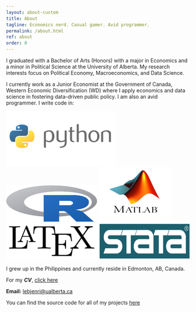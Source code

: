 ```yaml
---
layout: about-custom
title: About
tagline: Economics nerd. Casual gamer. Avid programmer.
permalink: /about.html
ref: about
order: 0
---
```

I graduated with a Bachelor of Arts (Honors) with a major in Economics and a minor in Political Science at the University of Alberta. My research interests focus on Political Economy, Macroeconomics, and Data Science. 

I currently work as a Junior Economist at the Government of Canada, Western Economic Diversification (WD) where I apply economics and data science in fostering data-driven public policy. I am also an avid programmer. I write code in:

<img src="assets/python.png" width="300" height="150"> <img src="assets/r.png" width="250" height="100"> <img src="assets/matlab.png" width="200" height="150"> <img src="assets/latex.svg" width="250" height="100"> <img src="assets/stata.svg" width="250" height="100">

I grew up in the Philippines and currently reside in Edmonton, AB, Canada.

For my **_CV_**, [click here](LJ-Valencia-CV.pdf)

**Email:** [lebjenri@ualberta.ca](mailto:lebjenri@ualberta.ca)

You can find the source code for all of my projects [here](https://github.com/lj-valencia)
